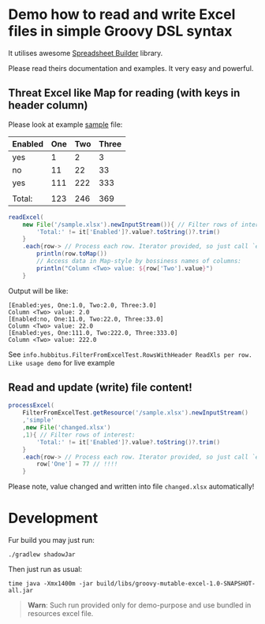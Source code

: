 # Demo how to read and write Excel files in simple Groovy DSL syntax

It utilises awesome [Spreadsheet Builder](https://spreadsheet.dsl.builders) library.

Please read theirs documentation and examples. It very easy and powerful.

## Threat Excel like Map for reading (with keys in header column)

Please look at example [sample](src/main/resources/sample.xlsx) file:

| Enabled | One | Two | Three |
|---------|-----|-----|-------|
| yes     |   1 |   2 |     3 |
| no      |  11 |  22 |    33 |
| yes     | 111 | 222 |   333 |
|         |     |     |       |
| Total:  | 123 | 246 |   369 |

```groovy
readExcel(
	new File('/sample.xlsx').newInputStream()){ // Filter rows of interest:
		'Total:' != it['Enabled']?.value?.toString()?.trim()
	}
	.each{row-> // Process each row. Iterator provided, so just call `each, collect`, `collectEntries` and other convenient methods
		println(row.toMap())
		// Access data in Map-style by bossiness names of columns:
		println("Column <Two> value: ${row['Two'].value}")
	}
```
Output will be like:
```
[Enabled:yes, One:1.0, Two:2.0, Three:3.0]
Column <Two> value: 2.0
[Enabled:no, One:11.0, Two:22.0, Three:33.0]
Column <Two> value: 22.0
[Enabled:yes, One:111.0, Two:222.0, Three:333.0]
Column <Two> value: 222.0
```

See `info.hubbitus.FilterFromExcelTest.RowsWithHeader ReadXls per row. Like usage demo` for live example

## Read and update (write) file content!

```groovy
processExcel(
	FilterFromExcelTest.getResource('/sample.xlsx').newInputStream()
	,'simple'
	,new File('changed.xlsx')
	,1){ // Filter rows of interest:
		'Total:' != it['Enabled']?.value?.toString()?.trim()
	}
	.each{row-> // Process each row. Iterator provided, so just call `each, collect`, `collectEntries` and other convenient methods
		row['One'] = 77 // !!!!
	}
```

Please note, value changed and written into file `changed.xlsx` automatically!

# Development

Fur build you may just run:

	./gradlew shadowJar

Then just run as usual:

	time java -Xmx1400m -jar build/libs/groovy-mutable-excel-1.0-SNAPSHOT-all.jar

> **Warn**: Such run provided only for demo-purpose and use bundled in resources excel file.
